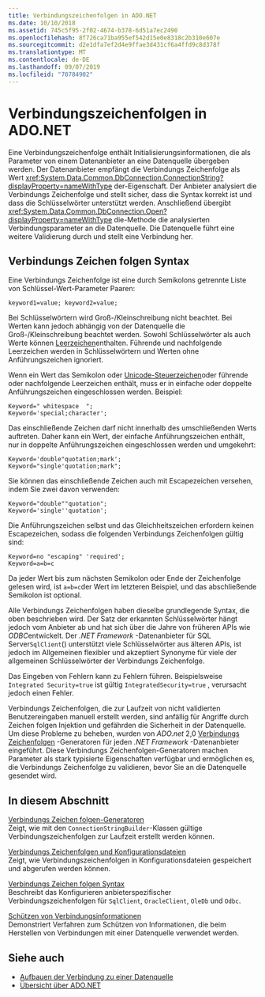 ```yaml
---
title: Verbindungszeichenfolgen in ADO.NET
ms.date: 10/10/2018
ms.assetid: 745c5f95-2f02-4674-b378-6d51a7ec2490
ms.openlocfilehash: 8f726ca71ba955ef542d15e0e8318c2b310e607e
ms.sourcegitcommit: d2e1dfa7ef2d4e9ffae3d431cf6a4ffd9c8d378f
ms.translationtype: MT
ms.contentlocale: de-DE
ms.lasthandoff: 09/07/2019
ms.locfileid: "70784902"
---
```

# <a name="connection-strings-in-adonet"></a>Verbindungszeichenfolgen in ADO.NET

Eine Verbindungszeichenfolge enthält Initialisierungsinformationen, die als Parameter von einem Datenanbieter an eine Datenquelle übergeben werden. Der Datenanbieter empfängt die Verbindungs Zeichenfolge als Wert <xref:System.Data.Common.DbConnection.ConnectionString?displayProperty=nameWithType> der-Eigenschaft. Der Anbieter analysiert die Verbindungs Zeichenfolge und stellt sicher, dass die Syntax korrekt ist und dass die Schlüsselwörter unterstützt werden. Anschließend übergibt <xref:System.Data.Common.DbConnection.Open?displayProperty=nameWithType> die-Methode die analysierten Verbindungsparameter an die Datenquelle. Die Datenquelle führt eine weitere Validierung durch und stellt eine Verbindung her.

## <a name="connection-string-syntax"></a>Verbindungs Zeichen folgen Syntax

Eine Verbindungs Zeichenfolge ist eine durch Semikolons getrennte Liste von Schlüssel-Wert-Parameter Paaren:

```
keyword1=value; keyword2=value;
```

Bei Schlüsselwörtern wird Groß-/Kleinschreibung nicht beachtet. Bei Werten kann jedoch abhängig von der Datenquelle die Groß-/Kleinschreibung beachtet werden. Sowohl Schlüsselwörter als auch Werte können [Leerzeichen](https://en.wikipedia.org/wiki/Whitespace_character#Unicode)enthalten. Führende und nachfolgende Leerzeichen werden in Schlüsselwörtern und Werten ohne Anführungszeichen ignoriert.

Wenn ein Wert das Semikolon oder [Unicode-Steuerzeichen](https://en.wikipedia.org/wiki/Unicode_control_characters)oder führende oder nachfolgende Leerzeichen enthält, muss er in einfache oder doppelte Anführungszeichen eingeschlossen werden. Beispiel:

```
Keyword=" whitespace  ";
Keyword='special;character';
```

Das einschließende Zeichen darf nicht innerhalb des umschließenden Werts auftreten. Daher kann ein Wert, der einfache Anführungszeichen enthält, nur in doppelte Anführungszeichen eingeschlossen werden und umgekehrt:

```
Keyword='double"quotation;mark';
Keyword="single'quotation;mark";
```

Sie können das einschließende Zeichen auch mit Escapezeichen versehen, indem Sie zwei davon verwenden:

```
Keyword="double""quotation";
Keyword='single''quotation';
```

Die Anführungszeichen selbst und das Gleichheitszeichen erfordern keinen Escapezeichen, sodass die folgenden Verbindungs Zeichenfolgen gültig sind:

```
Keyword=no "escaping" 'required';
Keyword=a=b=c
```

Da jeder Wert bis zum nächsten Semikolon oder Ende der Zeichenfolge gelesen wird, ist `a=b=c`der Wert im letzteren Beispiel, und das abschließende Semikolon ist optional.

Alle Verbindungs Zeichenfolgen haben dieselbe grundlegende Syntax, die oben beschrieben wird. Der Satz der erkannten Schlüsselwörter hängt jedoch vom Anbieter ab und hat sich über die Jahre von früheren APIs wie *ODBC*entwickelt. Der *.NET Framework* -Datenanbieter für SQL Server`SqlClient`() unterstützt viele Schlüsselwörter aus älteren APIs, ist jedoch im Allgemeinen flexibler und akzeptiert Synonyme für viele der allgemeinen Schlüsselwörter der Verbindungs Zeichenfolge.

Das Eingeben von Fehlern kann zu Fehlern führen. Beispielsweise `Integrated Security=true` ist gültig `IntegratedSecurity=true` , verursacht jedoch einen Fehler.

Verbindungs Zeichenfolgen, die zur Laufzeit von nicht validierten Benutzereingaben manuell erstellt werden, sind anfällig für Angriffe durch Zeichen folgen Injektion und gefährden die Sicherheit in der Datenquelle. Um diese Probleme zu beheben, wurden von *ADO.net* 2,0 [Verbindungs Zeichenfolgen](connection-string-builders.md) -Generatoren für jeden *.NET Framework* -Datenanbieter eingeführt. Diese Verbindungs Zeichenfolgen-Generatoren machen Parameter als stark typisierte Eigenschaften verfügbar und ermöglichen es, die Verbindungs Zeichenfolge zu validieren, bevor Sie an die Datenquelle gesendet wird.

## <a name="in-this-section"></a>In diesem Abschnitt

[Verbindungs Zeichen folgen-Generatoren](connection-string-builders.md)\
Zeigt, wie mit den `ConnectionStringBuilder`-Klassen gültige Verbindungszeichenfolgen zur Laufzeit erstellt werden können.

[Verbindungs Zeichenfolgen und Konfigurationsdateien](connection-strings-and-configuration-files.md)\
Zeigt, wie Verbindungszeichenfolgen in Konfigurationsdateien gespeichert und abgerufen werden können.

[Verbindungs Zeichen folgen Syntax](connection-string-syntax.md)\
Beschreibt das Konfigurieren anbieterspezifischer Verbindungszeichenfolgen für `SqlClient`, `OracleClient`, `OleDb` und `Odbc`.

[Schützen von Verbindungsinformationen](protecting-connection-information.md)\
Demonstriert Verfahren zum Schützen von Informationen, die beim Herstellen von Verbindungen mit einer Datenquelle verwendet werden.

## <a name="see-also"></a>Siehe auch

- [Aufbauen der Verbindung zu einer Datenquelle](/cpp/data/odbc/connecting-to-a-data-source)
- [Übersicht über ADO.NET](ado-net-overview.md)
